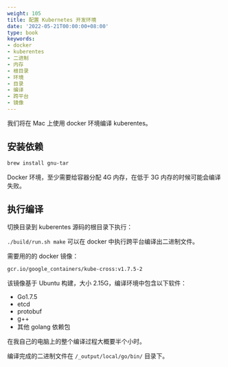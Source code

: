 ```yaml
---
weight: 105
title: 配置 Kubernetes 开发环境
date: '2022-05-21T00:00:00+08:00'
type: book
keywords:
- docker
- kuberentes
- 二进制
- 内存
- 根目录
- 环境
- 目录
- 编译
- 跨平台
- 镜像
---
```

我们将在 Mac 上使用 docker 环境编译 kuberentes。

## 安装依赖

```bash
brew install gnu-tar
```

Docker 环境，至少需要给容器分配 4G 内存，在低于 3G 内存的时候可能会编译失败。

## 执行编译

切换目录到 kuberentes 源码的根目录下执行：

`./build/run.sh make` 可以在 docker 中执行跨平台编译出二进制文件。

需要用的的 docker 镜像：

```bash
gcr.io/google_containers/kube-cross:v1.7.5-2
```

该镜像基于 Ubuntu 构建，大小 2.15G，编译环境中包含以下软件：

- Go1.7.5
- etcd
- protobuf
- g++
- 其他 golang 依赖包

在我自己的电脑上的整个编译过程大概要半个小时。

编译完成的二进制文件在 `/_output/local/go/bin/` 目录下。
